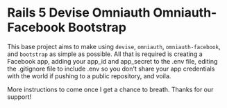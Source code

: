 # Rails 5 Devise Omniauth Omniauth-Facebook Bootstrap

This base project aims to make using `devise`, `omniauth`, `omniauth-facebook`, and `bootstrap` as simple as possible. All that is required is creating a Facebook app, adding your app_id and app_secret to the .env file, editing the .gitignore file to include .env so you don't share your app credentials with the world if pushing to a public repository, and voila.

More instructions to come once I get a chance to breath. Thanks for our support!
